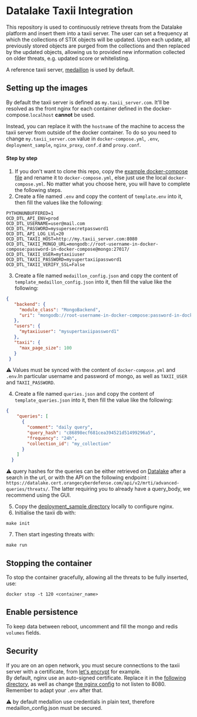 # Datalake Taxii Integration

 This repository is used to continuously retrieve threats from the Datalake platform and insert them into a taxii server. The user can set a frequency at which the collections of STIX objects will be updated. Upon each update, all previously stored objects are purged from the collections and then replaced by the updated objects, allowing us to provided new information collected on older threats, e.g. updated score or whitelisting.

A reference taxii server, [medaillon](https://github.com/oasis-open/cti-taxii-server/) is used by default.

## Setting up the images

By default the taxii server is defined as `my.taxii_server.com`. It'll be resolved as the front nginx for each container defined in the docker-compose.`localhost` __cannot__ be used.

Instead, you can replace it with the `hostname` of the machine to access the taxii server from outside of the docker container. To do so you need to change `my.taxii_server.com` value in `docker-compose.yml`, `.env`, `deployment_sample`, `nginx_proxy`, `conf.d` and `proxy.conf`.

#### Step by step

1. If you don't want to clone this repo, copy the [example docker-compose file](docker-compose.yml.example) and rename it to `docker-compose.yml`, else just use the local `docker-compose.yml`. No matter what you choose here, you will have to complete the following steps.
2. Create a file named `.env` and copy the content of `template.env` into it, then fill the values like the following:

```
PYTHONUNBUFFERED=1
OCD_DTL_API_ENV=prod
OCD_DTL_USERNAME=user@mail.com
OCD_DTL_PASSWORD=mysupersecretpassword1
OCD_DTL_API_LOG_LVL=20
OCD_DTL_TAXII_HOST=http://my.taxii_server.com:8080
OCD_DTL_TAXII_MONGO_URL=mongodb://root-username-in-docker-compose:password-in-docker-compose@mongo:27017/
OCD_DTL_TAXII_USER=mytaxiiuser
OCD_DTL_TAXII_PASSWORD=mysupertaxiipassword1
OCD_DTL_TAXII_VERIFY_SSL=False
```

3. Create a file named `medaillon_config.json` and copy the content of `template_medaillon_config.json` into it, then fill the value like the following:

 ```json
 {
    "backend": {
      "module_class": "MongoBackend",
      "uri": "mongodb://root-username-in-docker-compose:password-in-docker-compose@mongo:27017/"
    },
    "users": {
      "mytaxiiuser": "mysupertaxiipassword1"
    },
    "taxii": {
      "max_page_size": 100
    }
  }
 ```

:warning: Values must be synced with the content of `docker-compose.yml` and `.env`.In particular username and password of mongo, as well as `TAXII_USER` and `TAXII_PASSWORD`.

4. Create a file named `queries.json` and copy the content of `template_queries.json` into it, then fill the value like the following:

```json
{
    "queries": [
      {
        "comment": "daily query",
        "query_hash": "c86898ecf681cea394521d51499296a5",
        "frequency": "24h",
        "collection_id": "my_collection"
      }
    ]
  }
```

:warning: query hashes for the queries can be either retrieved on [Datalake](https://datalake.cert.orangecyberdefense.com/gui/) after a search in the url, or with the API on the following endpoint : `https://datalake.cert.orangecyberdefense.com/api/v2/mrti/advanced-queries/threats/`. The latter requiring you to already have a query_body, we recommend using the GUI.

5. Copy the [deployment_sample directory](deployment_sample) locally to configure nginx.  
6. Initialise the taxii db with:

```shell
make init
```

7. Then start ingesting threats with:

```shell
make run
```

## Stopping the container

To stop the container gracefully, allowing all the threats to be fully inserted, use:

```shell
docker stop -t 120 <container_name>
```

## Enable persistence

To keep data between reboot, uncomment and fill the mongo and redis `volumes` fields.

## Security

If you are on an open network, you must secure connections to the taxii server with a certificate, from [let's encrypt](https://letsencrypt.org/) for example.  
By default, nginx use an auto-signed certificate. Replace it in the [following directory](deployment_sample/certs), as well as change [the nginx config](deployment_sample/nginx_proxy/conf.d/proxy.conf) to not listen to 8080.  
Remember to adapt your `.env` after that.

:warning: by default medallion use credentials in plain text, therefore medaillon_config.json must be secured.
